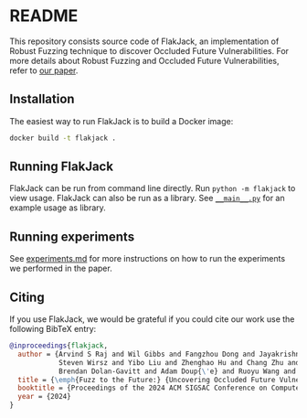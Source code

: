 # README

This repository consists source code of FlakJack, an implementation of Robust Fuzzing technique to
discover Occluded Future Vulnerabilities. For more details about Robust Fuzzing and Occluded Future
Vulnerabilities, refer to [our paper](https://sefcom.asu.edu/publications/flakjack-ccs24.pdf).

## Installation

The easiest way to run FlakJack is to build a Docker image:

```bash
docker build -t flakjack .
```

## Running FlakJack

FlakJack can be run from command line directly. Run `python -m flakjack` to view usage. FlakJack can
also be run as a library. See [`__main__.py`](flakjack/__main__.py) for an example usage as library.

## Running experiments

See [experiments.md](docs/experiments.md) for more instructions on how to run the experiments we performed in the paper.

## Citing

If you use FlakJack, we would be grateful if you could cite our work use the following BibTeX entry:

```bibtex
@inproceedings{flakjack,
  author = {Arvind S Raj and Wil Gibbs and Fangzhou Dong and Jayakrishna Menon Vadayath and Michael Tompkins and
            Steven Wirsz and Yibo Liu and Zhenghao Hu and Chang Zhu and Gokulkrishna Praveen Menon and
            Brendan Dolan-Gavitt and Adam Doup{\'e} and Ruoyu Wang and Yan Shoshitaishvili  and Tiffany Bao},
  title = {\emph{Fuzz to the Future:} {Uncovering Occluded Future Vulnerabilities via Robust Fuzzing}},
  booktitle = {Proceedings of the 2024 ACM SIGSAC Conference on Computer and Communications Security (CCS '24)},
  year = {2024}
}
```
